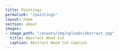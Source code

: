 ```yaml
---
title: Paintings
permalink: "/paintings"
layout: home
section: about
images:
- image_path: "/assets/img/uploads/abstract.jpg"
  title: Abstract Wood Cut
  caption: Abstract Wood Cut Caption
---
```

